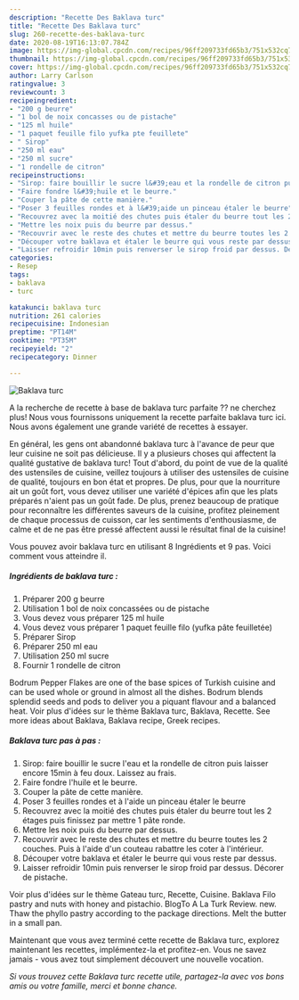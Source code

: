 ```yaml
---
description: "Recette Des Baklava turc"
title: "Recette Des Baklava turc"
slug: 260-recette-des-baklava-turc
date: 2020-08-19T16:13:07.784Z
image: https://img-global.cpcdn.com/recipes/96ff209733fd65b3/751x532cq70/baklava-turc-photo-principale-de-la-recette.jpg
thumbnail: https://img-global.cpcdn.com/recipes/96ff209733fd65b3/751x532cq70/baklava-turc-photo-principale-de-la-recette.jpg
cover: https://img-global.cpcdn.com/recipes/96ff209733fd65b3/751x532cq70/baklava-turc-photo-principale-de-la-recette.jpg
author: Larry Carlson
ratingvalue: 3
reviewcount: 3
recipeingredient:
- "200 g beurre"
- "1 bol de noix concasses ou de pistache"
- "125 ml huile"
- "1 paquet feuille filo yufka pte feuillete"
- " Sirop"
- "250 ml eau"
- "250 ml sucre"
- "1 rondelle de citron"
recipeinstructions:
- "Sirop: faire bouillir le sucre l&#39;eau et la rondelle de citron puis laisser encore 15min à feu doux. Laissez au frais."
- "Faire fondre l&#39;huile et le beurre."
- "Couper la pâte de cette manière."
- "Poser 3 feuilles rondes et à l&#39;aide un pinceau étaler le beurre"
- "Recouvrez avec la moitié des chutes puis étaler du beurre tout les 2 étages puis finissez par mettre 1 pâte ronde."
- "Mettre les noix puis du beurre par dessus."
- "Recouvrir avec le reste des chutes et mettre du beurre toutes les 2 couches. Puis à l&#39;aide d&#39;un couteau rabattre les coter à l&#39;intérieur."
- "Découper votre baklava et étaler le beurre qui vous reste par dessus."
- "Laisser refroidir 10min puis renverser le sirop froid par dessus. Décorer de pistache."
categories:
- Resep
tags:
- baklava
- turc

katakunci: baklava turc 
nutrition: 261 calories
recipecuisine: Indonesian
preptime: "PT14M"
cooktime: "PT35M"
recipeyield: "2"
recipecategory: Dinner

---
```



![Baklava turc](https://img-global.cpcdn.com/recipes/96ff209733fd65b3/751x532cq70/baklava-turc-photo-principale-de-la-recette.jpg)

A la recherche de recette à base de baklava turc parfaite ?? ne cherchez plus! Nous vous fournissons uniquement la recette parfaite baklava turc ici. Nous avons également une grande variété de recettes à essayer.

En général, les gens ont abandonné baklava turc à l'avance de peur que leur cuisine ne soit pas délicieuse. Il y a plusieurs choses qui affectent la qualité gustative de baklava turc! Tout d'abord, du point de vue de la qualité des ustensiles de cuisine, veillez toujours à utiliser des ustensiles de cuisine de qualité, toujours en bon état et propres. De plus, pour que la nourriture ait un goût fort, vous devez utiliser une variété d'épices afin que les plats préparés n'aient pas un goût fade. De plus, prenez beaucoup de pratique pour reconnaître les différentes saveurs de la cuisine, profitez pleinement de chaque processus de cuisson, car les sentiments d'enthousiasme, de calme et de ne pas être pressé affectent aussi le résultat final de la cuisine!

<!--inarticleads1-->

Vous pouvez avoir baklava turc en utilisant 8 Ingrédients et 9 pas. Voici comment vous atteindre il.

##### Ingrédients de baklava turc :

1. Préparer 200 g beurre
1. Utilisation 1 bol de noix concassées ou de pistache
1. Vous devez vous préparer 125 ml huile
1. Vous devez vous préparer 1 paquet feuille filo (yufka pâte feuilletée)
1. Préparer  Sirop
1. Préparer 250 ml eau
1. Utilisation 250 ml sucre
1. Fournir 1 rondelle de citron


Bodrum Pepper Flakes are one of the base spices of Turkish cuisine and can be used whole or ground in almost all the dishes. Bodrum blends splendid seeds and pods to deliver you a piquant flavour and a balanced heat. Voir plus d&#39;idées sur le thème Baklava turc, Baklava, Recette. See more ideas about Baklava, Baklava recipe, Greek recipes. 

<!--inarticleads2-->

##### Baklava turc pas à pas :

1. Sirop: faire bouillir le sucre l&#39;eau et la rondelle de citron puis laisser encore 15min à feu doux. Laissez au frais.
1. Faire fondre l&#39;huile et le beurre.
1. Couper la pâte de cette manière.
1. Poser 3 feuilles rondes et à l&#39;aide un pinceau étaler le beurre
1. Recouvrez avec la moitié des chutes puis étaler du beurre tout les 2 étages puis finissez par mettre 1 pâte ronde.
1. Mettre les noix puis du beurre par dessus.
1. Recouvrir avec le reste des chutes et mettre du beurre toutes les 2 couches. Puis à l&#39;aide d&#39;un couteau rabattre les coter à l&#39;intérieur.
1. Découper votre baklava et étaler le beurre qui vous reste par dessus.
1. Laisser refroidir 10min puis renverser le sirop froid par dessus. Décorer de pistache.


Voir plus d&#39;idées sur le thème Gateau turc, Recette, Cuisine. Baklava Filo pastry and nuts with honey and pistachio. BlogTo A La Turk Review. new. Thaw the phyllo pastry according to the package directions. Melt the butter in a small pan. 

<!--inarticleads1-->

<p>
Maintenant que vous avez terminé cette recette de Baklava turc, explorez maintenant les recettes, implémentez-la et profitez-en. Vous ne savez jamais - vous avez tout simplement découvert une nouvelle vocation.
</p>

<p>
<i>Si vous trouvez cette Baklava turc recette utile, partagez-la avec vos bons amis ou votre famille, merci et bonne chance.</i>
</p>
